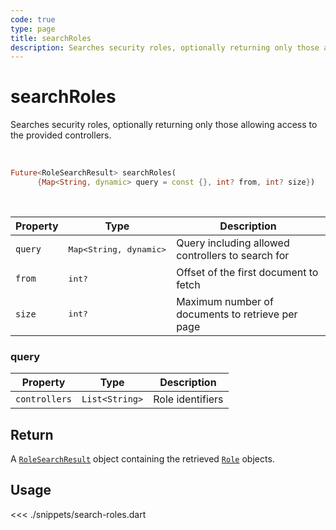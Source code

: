 ```yaml
---
code: true
type: page
title: searchRoles
description: Searches security roles, optionally returning only those allowing access to the provided controllers.
---
```


# searchRoles

Searches security roles, optionally returning only those allowing access to the provided controllers.

<br />

```dart
Future<RoleSearchResult> searchRoles(
      {Map<String, dynamic> query = const {}, int? from, int? size})
```

<br />

| Property | Type | Description |
|--- |--- |--- |
| `query` | <pre>Map<String, dynamic></pre> | Query including allowed controllers to search for |
| `from`     | <pre>int?</pre>     | Offset of the first document to fetch    |
| `size`     | <pre>int?</pre>    | Maximum number of documents to retrieve per page |

### query

| Property | Type | Description |
| --- | --- | --- |
| `controllers` | `List<String>` | Role identifiers |

## Return

A [`RoleSearchResult`](sdk/dart/2/core-classes/search-result) object containing the retrieved [`Role`](/sdk/dart/2/core-classes/role) objects.

## Usage

<<< ./snippets/search-roles.dart
